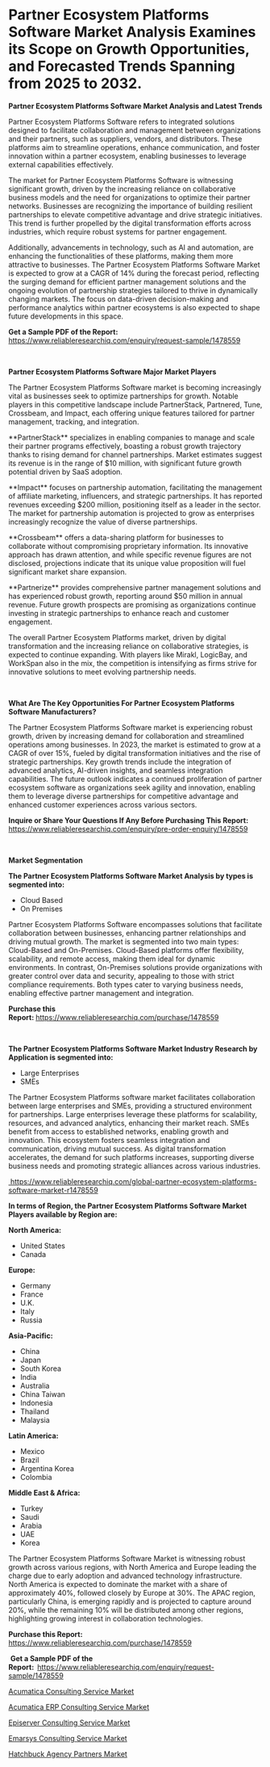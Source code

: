 <p><h1>Partner Ecosystem Platforms Software Market Analysis Examines its Scope on Growth Opportunities, and Forecasted Trends Spanning from 2025 to 2032.</h1></p><p><strong>Partner Ecosystem Platforms Software Market Analysis and Latest Trends</strong></p>
<p><p>Partner Ecosystem Platforms Software refers to integrated solutions designed to facilitate collaboration and management between organizations and their partners, such as suppliers, vendors, and distributors. These platforms aim to streamline operations, enhance communication, and foster innovation within a partner ecosystem, enabling businesses to leverage external capabilities effectively.</p><p>The market for Partner Ecosystem Platforms Software is witnessing significant growth, driven by the increasing reliance on collaborative business models and the need for organizations to optimize their partner networks. Businesses are recognizing the importance of building resilient partnerships to elevate competitive advantage and drive strategic initiatives. This trend is further propelled by the digital transformation efforts across industries, which require robust systems for partner engagement.</p><p>Additionally, advancements in technology, such as AI and automation, are enhancing the functionalities of these platforms, making them more attractive to businesses. The Partner Ecosystem Platforms Software Market is expected to grow at a CAGR of 14% during the forecast period, reflecting the surging demand for efficient partner management solutions and the ongoing evolution of partnership strategies tailored to thrive in dynamically changing markets. The focus on data-driven decision-making and performance analytics within partner ecosystems is also expected to shape future developments in this space.</p></p>
<p><strong>Get a Sample PDF of the Report:&nbsp;</strong> <a href="https://www.reliableresearchiq.com/enquiry/request-sample/1478559?utm_campaign=1141&utm_medium=2&utm_source=Github&utm_content=ia&utm_term=23032025&utm_id=partner-ecosystem-platforms-software">https://www.reliableresearchiq.com/enquiry/request-sample/1478559</a></p>
<p>&nbsp;</p>
<p><strong>Partner Ecosystem Platforms Software Major Market Players</strong></p>
<p><p>The Partner Ecosystem Platforms Software market is becoming increasingly vital as businesses seek to optimize partnerships for growth. Notable players in this competitive landscape include PartnerStack, Partnered, Tune, Crossbeam, and Impact, each offering unique features tailored for partner management, tracking, and integration.</p><p>**PartnerStack** specializes in enabling companies to manage and scale their partner programs effectively, boasting a robust growth trajectory thanks to rising demand for channel partnerships. Market estimates suggest its revenue is in the range of $10 million, with significant future growth potential driven by SaaS adoption.</p><p>**Impact** focuses on partnership automation, facilitating the management of affiliate marketing, influencers, and strategic partnerships. It has reported revenues exceeding $200 million, positioning itself as a leader in the sector. The market for partnership automation is projected to grow as enterprises increasingly recognize the value of diverse partnerships.</p><p>**Crossbeam** offers a data-sharing platform for businesses to collaborate without compromising proprietary information. Its innovative approach has drawn attention, and while specific revenue figures are not disclosed, projections indicate that its unique value proposition will fuel significant market share expansion.</p><p>**Partnerize** provides comprehensive partner management solutions and has experienced robust growth, reporting around $50 million in annual revenue. Future growth prospects are promising as organizations continue investing in strategic partnerships to enhance reach and customer engagement.</p><p>The overall Partner Ecosystem Platforms market, driven by digital transformation and the increasing reliance on collaborative strategies, is expected to continue expanding. With players like Mirakl, LogicBay, and WorkSpan also in the mix, the competition is intensifying as firms strive for innovative solutions to meet evolving partnership needs.</p></p>
<p>&nbsp;</p>
<p><strong>What Are The Key Opportunities For Partner Ecosystem Platforms Software Manufacturers?</strong></p>
<p><p>The Partner Ecosystem Platforms Software market is experiencing robust growth, driven by increasing demand for collaboration and streamlined operations among businesses. In 2023, the market is estimated to grow at a CAGR of over 15%, fueled by digital transformation initiatives and the rise of strategic partnerships. Key growth trends include the integration of advanced analytics, AI-driven insights, and seamless integration capabilities. The future outlook indicates a continued proliferation of partner ecosystem software as organizations seek agility and innovation, enabling them to leverage diverse partnerships for competitive advantage and enhanced customer experiences across various sectors.</p></p>
<p><strong>Inquire or Share Your Questions If Any Before Purchasing This Report:</strong> <a href="https://www.reliableresearchiq.com/enquiry/pre-order-enquiry/1478559?utm_campaign=1141&utm_medium=2&utm_source=Github&utm_content=ia&utm_term=23032025&utm_id=partner-ecosystem-platforms-software">https://www.reliableresearchiq.com/enquiry/pre-order-enquiry/1478559</a></p>
<p>&nbsp;</p>
<p><strong>Market Segmentation</strong></p>
<p><strong>The Partner Ecosystem Platforms Software Market Analysis by types is segmented into:</strong></p>
<p><ul><li>Cloud Based</li><li>On Premises</li></ul></p>
<p><p>Partner Ecosystem Platforms Software encompasses solutions that facilitate collaboration between businesses, enhancing partner relationships and driving mutual growth. The market is segmented into two main types: Cloud-Based and On-Premises. Cloud-Based platforms offer flexibility, scalability, and remote access, making them ideal for dynamic environments. In contrast, On-Premises solutions provide organizations with greater control over data and security, appealing to those with strict compliance requirements. Both types cater to varying business needs, enabling effective partner management and integration.</p></p>
<p><strong>Purchase this Report:&nbsp;</strong><a href="https://www.reliableresearchiq.com/purchase/1478559?utm_campaign=1141&utm_medium=2&utm_source=Github&utm_content=ia&utm_term=23032025&utm_id=partner-ecosystem-platforms-software">https://www.reliableresearchiq.com/purchase/1478559</a></p>
<p>&nbsp;</p>
<p><strong>The Partner Ecosystem Platforms Software Market Industry Research by Application is segmented into:</strong></p>
<p><ul><li>Large Enterprises</li><li>SMEs</li></ul></p>
<p><p>The Partner Ecosystem Platforms software market facilitates collaboration between large enterprises and SMEs, providing a structured environment for partnerships. Large enterprises leverage these platforms for scalability, resources, and advanced analytics, enhancing their market reach. SMEs benefit from access to established networks, enabling growth and innovation. This ecosystem fosters seamless integration and communication, driving mutual success. As digital transformation accelerates, the demand for such platforms increases, supporting diverse business needs and promoting strategic alliances across various industries.</p></p>
<p><a href="https://www.reliableresearchiq.com/global-partner-ecosystem-platforms-software-market-r1478559?utm_campaign=1141&utm_medium=2&utm_source=Github&utm_content=ia&utm_term=23032025&utm_id=partner-ecosystem-platforms-software">&nbsp;https://www.reliableresearchiq.com/global-partner-ecosystem-platforms-software-market-r1478559</a></p>
<p><strong>In terms of Region, the Partner Ecosystem Platforms Software Market Players available by Region are:</strong></p>
<p>
    <p> <strong> North America: </strong>
        <ul>
            <li>United States</li>
            <li>Canada</li>
        </ul>
        </p> 
    <p> <strong> Europe: </strong>
        <ul>
            <li>Germany</li>
            <li>France</li>
            <li>U.K.</li>
            <li>Italy</li>
            <li>Russia</li>
        </ul>
        </p> 
    <p> <strong> Asia-Pacific: </strong>
        <ul>
            <li>China</li>
            <li>Japan</li>
            <li>South Korea</li>
            <li>India</li>
            <li>Australia</li>
            <li>China Taiwan</li>
            <li>Indonesia</li>
            <li>Thailand</li>
            <li>Malaysia</li>
        </ul>
        </p> 
    <p> <strong> Latin America: </strong>
        <ul>
            <li>Mexico</li>
            <li>Brazil</li>
            <li>Argentina Korea</li>
            <li>Colombia</li>
        </ul>
        </p> 
    <p> <strong> Middle East & Africa: </strong>
        <ul>
            <li>Turkey</li>
            <li>Saudi</li>
            <li>Arabia</li>
            <li>UAE</li>
            <li>Korea</li>
        </ul>
    </p>
    </p>
<p><p>The Partner Ecosystem Platforms Software Market is witnessing robust growth across various regions, with North America and Europe leading the charge due to early adoption and advanced technology infrastructure. North America is expected to dominate the market with a share of approximately 40%, followed closely by Europe at 30%. The APAC region, particularly China, is emerging rapidly and is projected to capture around 20%, while the remaining 10% will be distributed among other regions, highlighting growing interest in collaboration technologies.</p></p>
<p><strong>Purchase this Report: </strong><a href="https://www.reliableresearchiq.com/purchase/1478559?utm_campaign=1141&utm_medium=2&utm_source=Github&utm_content=ia&utm_term=23032025&utm_id=partner-ecosystem-platforms-software">https://www.reliableresearchiq.com/purchase/1478559</a></p>
<p>&nbsp;<strong>Get a Sample PDF of the Report:&nbsp;&nbsp;</strong><a href="https://www.reliableresearchiq.com/enquiry/request-sample/1478559?utm_campaign=1141&utm_medium=2&utm_source=Github&utm_content=ia&utm_term=23032025&utm_id=partner-ecosystem-platforms-software">https://www.reliableresearchiq.com/enquiry/request-sample/1478559</a></p>
<p><strong></strong></p>
<p><p><a href="https://github.com/ebalabenoot/Market-Research-Report-List-1/blob/main/acumatica-consulting-service-market.md?utm_campaign=1141&utm_medium=2&utm_source=Github&utm_content=ia&utm_term=23032025&utm_id=partner-ecosystem-platforms-software">Acumatica Consulting Service Market</a></p><p><a href="https://github.com/qianyateina/Market-Research-Report-List-1/blob/main/acumatica-erp-consulting-service-market.md?utm_campaign=1141&utm_medium=2&utm_source=Github&utm_content=ia&utm_term=23032025&utm_id=partner-ecosystem-platforms-software">Acumatica ERP Consulting Service Market</a></p><p><a href="https://github.com/kavechoxo/Market-Research-Report-List-1/blob/main/episerver-consulting-service-market.md?utm_campaign=1141&utm_medium=2&utm_source=Github&utm_content=ia&utm_term=23032025&utm_id=partner-ecosystem-platforms-software">Episerver Consulting Service Market</a></p><p><a href="https://github.com/gavalegeyndt26/Market-Research-Report-List-1/blob/main/emarsys-consulting-service-market.md?utm_campaign=1141&utm_medium=2&utm_source=Github&utm_content=ia&utm_term=23032025&utm_id=partner-ecosystem-platforms-software">Emarsys Consulting Service Market</a></p><p><a href="https://github.com/jensanohishi/Market-Research-Report-List-1/blob/main/hatchbuck-agency-partners-market.md?utm_campaign=1141&utm_medium=2&utm_source=Github&utm_content=ia&utm_term=23032025&utm_id=partner-ecosystem-platforms-software">Hatchbuck Agency Partners Market</a></p></p>